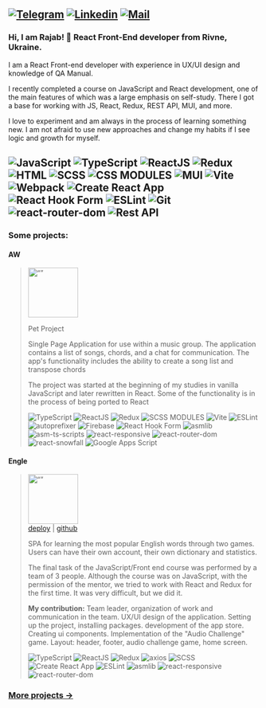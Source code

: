 <a href="https://t.me/amelianceskymusic" target="_blank"><img alt="Telegram"
  src="https://img.shields.io/badge/-Telegram-229ED9?style=flat&logo=Telegram&logoColor=white"></a>
<a href="https://www.linkedin.com/in/radzhab/" target="_blank"><img alt="Linkedin"
  src="https://img.shields.io/badge/-Linkedin-0A66C2?style=flat&logo=Linkedin&logoColor=white"></a>
<a href="mailto:radzhab@ukr.net" target="_blank"><img alt="Mail"
  src="https://img.shields.io/badge/-Mail-82af32"></a>
---

### Hi, I am Rajab! 👋 React Front-End developer from Rivne, Ukraine. <!--| [CV](https://amelianceskymusic.github.io/) (in progress)-->

I am a React Front-end developer with experience in UX/UI design and knowledge of QA Manual.

I recently completed a course on JavaScript and React development, one of the main features of which was a large emphasis on self-study. There I got a base for working with JS, React, Redux, REST API, MUI, and more. 

I love to experiment and am always in the process of learning something new. I am not afraid to use new approaches and change my habits if I see logic and growth for myself.

![JavaScript](https://img.shields.io/badge/-JavaScript-0D1117?style=for-the-badge&logo=JavaScript)
![TypeScript](https://img.shields.io/badge/-TypeScript-0D1117?style=for-the-badge&logo=TypeScript)
![ReactJS](https://img.shields.io/badge/-React-0D1117?style=for-the-badge&logo=React)
![Redux](https://img.shields.io/badge/-Redux-0D1117?style=for-the-badge&logo=Redux)
![HTML](https://img.shields.io/badge/-HTML-0D1117?style=for-the-badge&logo=html5)
![SCSS](https://img.shields.io/badge/-SCSS-0D1117?style=for-the-badge&logo=sass)
![CSS MODULES](https://img.shields.io/badge/-CSS_Modules-0D1117?style=for-the-badge&logo=css3)
![MUI](https://img.shields.io/badge/-MUI-0D1117?style=for-the-badge&logo=MUI)
![Vite](https://img.shields.io/badge/-Vite-0D1117?style=for-the-badge&logo=Vite)
![Webpack](https://img.shields.io/badge/-Webpack-0D1117?style=for-the-badge&logo=Webpack)
![Create React App](https://img.shields.io/badge/-Create_React_App-0D1117?style=for-the-badge&logo=Create-React-App)
![React Hook Form](https://img.shields.io/badge/-React_Hook_Form-0D1117?style=for-the-badge&logo=React-Hook-Form)
![ESLint](https://img.shields.io/badge/-ESLint-0D1117?style=for-the-badge&logo=ESLint)
![Git](https://img.shields.io/badge/-Git-0D1117?style=for-the-badge&logo=Git)
![react-router-dom](https://img.shields.io/badge/-react_router_dom-0D1117?style=for-the-badge&logo=npm)
![Rest API](https://img.shields.io/badge/-Rest_API-0D1117?style=for-the-badge&logo=rest-api)
---

### Some projects:

#### AW <br/>
><img src="https://user-images.githubusercontent.com/38717657/221851907-5c908847-bf85-4cd3-8209-f8c6c20d0fb8.png" alt= “” width="100px"><br/>
>
>Pet Project
>
>Single Page Application for use within a music group. The application contains a list of songs, chords, and a chat for communication. The app's functionality includes the ability to create a song list and transpose chords
>
>The project was started at the beginning of my studies in vanilla JavaScript and later rewritten in React. Some of the functionality is in the process of being ported to React
>
>![TypeScript](https://img.shields.io/badge/-TypeScript-0D1117?style=for-the-badge&logo=TypeScript)
![ReactJS](https://img.shields.io/badge/-React-0D1117?style=for-the-badge&logo=React)
![Redux](https://img.shields.io/badge/-Redux-0D1117?style=for-the-badge&logo=Redux)
![SCSS MODULES](https://img.shields.io/badge/-SCSS_Modules-0D1117?style=for-the-badge&logo=sass)
![Vite](https://img.shields.io/badge/-Vite-0D1117?style=for-the-badge&logo=Vite)
![ESLint](https://img.shields.io/badge/-ESLint-0D1117?style=for-the-badge&logo=ESLint)
![autoprefixer](https://img.shields.io/badge/-autoprefixer-0D1117?style=for-the-badge&logo=autoprefixer)
![Firebase](https://img.shields.io/badge/-Firebase-0D1117?style=for-the-badge&logo=Firebase)
![React Hook Form](https://img.shields.io/badge/-React_Hook_Form-0D1117?style=for-the-badge&logo=React-Hook-Form)
![asmlib](https://img.shields.io/badge/-asmlib-0D1117?style=for-the-badge&logo=npm)
![asm-ts-scripts](https://img.shields.io/badge/-asm_ts_scripts-0D1117?style=for-the-badge&logo=npm)
![react-responsive](https://img.shields.io/badge/-react_responsive-0D1117?style=for-the-badge&logo=npm)
![react-router-dom](https://img.shields.io/badge/-react_router_dom-0D1117?style=for-the-badge&logo=npm)
![react-snowfall](https://img.shields.io/badge/-react_snowfall-0D1117?style=for-the-badge&logo=npm)
![Google Apps Script](https://img.shields.io/badge/-Google_Apps_Script-0D1117?style=for-the-badge&logo=Google)

#### Engle <br/>
><img src="https://user-images.githubusercontent.com/38717657/221853338-bce6f004-d4b1-48cd-9101-6e9981647e96.png" alt= “” width="100px"><br/>
>[deploy](https://amelianceskymusic.github.io/engle) | [github](https://github.com/AmelianceSkyMusic/engle)
>
>SPA for learning the most popular English words through two games. Users can have their own account, their own dictionary and statistics.
>
>The final task of the JavaScript/Front end course was performed by a team of 3 people. Although the course was on JavaScript, with the permission of the mentor, we tried to work with React and Redux for the first time. It was very difficult, but we did it.
>
>**My contribution:** Team leader, organization of work and communication in the team. UX/UI design of the application. Setting up the project, installing packages. development of the app store. Creating ui components. Implementation of the "Audio Challenge" game. Layout: header, footer, audio challenge game, home screen.<br/>
>
>![TypeScript](https://img.shields.io/badge/-TypeScript-0D1117?style=for-the-badge&logo=TypeScript)
![ReactJS](https://img.shields.io/badge/-React-0D1117?style=for-the-badge&logo=React)
![Redux](https://img.shields.io/badge/-Redux_Vanilla-0D1117?style=for-the-badge&logo=Redux)
![axios](https://img.shields.io/badge/-axios-0D1117?style=for-the-badge&logo=axios)
![SCSS](https://img.shields.io/badge/-SCSS-0D1117?style=for-the-badge&logo=sass)
![Create React App](https://img.shields.io/badge/-Create_React_App-0D1117?style=for-the-badge&logo=Create-React-App)
![ESLint](https://img.shields.io/badge/-ESLint-0D1117?style=for-the-badge&logo=ESLint)
![asmlib](https://img.shields.io/badge/-asmlib-0D1117?style=for-the-badge&logo=npm)
![react-responsive](https://img.shields.io/badge/-react_responsive-0D1117?style=for-the-badge&logo=npm)
![react-router-dom](https://img.shields.io/badge/-react_router_dom-0D1117?style=for-the-badge&logo=npm)

### [More projects →](https://github.com/AmelianceSkyMusic/AmelianceSkyMusic/blob/main/projects.md)
